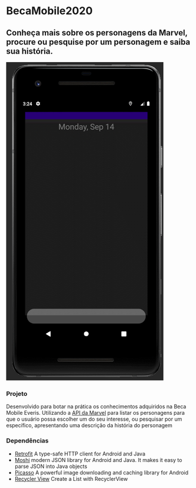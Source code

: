 # BecaMobile2020

## Conheça mais sobre os personagens da Marvel, procure ou pesquise por um personagem e saiba sua história.

![beca_mobile](https://github.com/AndreAgel94/BecaMobile2020/blob/dev/GIF%20Beca.gif)

### Projeto
Desenvolvido para botar na prática os conhecimentos adquiridos na Beca Mobile Everis. 
Utilizando a [API da Marvel](http://exemplo.com/) para listar os personagens para que o usuário
possa escolher um do seu interesse, ou pesquisar por um específico, apresentando uma descrição da história 
do personagem  
### Dependências 
* [Retrofit](https://square.github.io/retrofit/)
A type-safe HTTP client for Android and Java
* [Moshi](https://github.com/square/moshi/)
modern JSON library for Android and Java. It makes it easy to parse JSON into Java objects
* [Picasso](https://square.github.io/picasso/#download)
A powerful image downloading and caching library for Android
* [Recycler View](https://developer.android.com/guide/topics/ui/layout/recyclerview)
Create a List with RecyclerView
